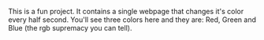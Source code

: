 This is a fun project. It contains a single webpage that changes it's color every half second. You'll see three colors here and they are: Red, Green and Blue (the rgb supremacy you can tell).
